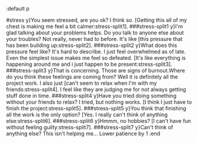 :default p

#stress
y}You seem stressed, are you ok?
I think so. [Getting this all of my chest is making me feel a bit calmer:stress-split1].
###stress-split1
y}I'm glad talking about your problems helps. Do you talk to anyone else about your troubles?
Not really, never had to before. It's like [this pressure that has been building up:stress-split2].
###stress-split2
y}What does this pressure feel like?
It's hard to describe. I just feel overwhelmed as of late. Even the simplest issue makes me feel so defeated. [It's like everything is happening around me and i just happen to be present:stress-split3].
###stress-split3
y}That is concerning. Those are signs of burnout.Where do you think these feelings are coming from?
Well it is definitely all the project work. I also just [can't seem to relax when I'm with my friends:stress-split4]. I feel like they are judging me for not always getting stuff done in time.
###stress-split4
y}Have you tried doing something without your friends to relax?
I tried, but nothing works. [I think I just have to finish the project:stress-split5].
###stress-split5
y}You think that finishing all the work is the only option?
[Yes. I really can't think of anything else:stress-split6].
###stress-split6
y}Hmmm, no hobbies?
[I can't have fun without feeling guilty:stress-split7].
###stress-split7
y}Can't think of anything else?
This isn't helping me... Lower patience by 1
:end

